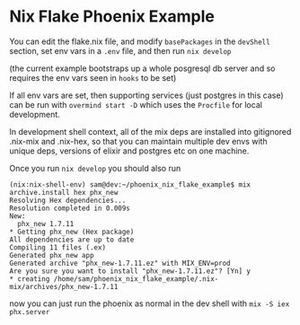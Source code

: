 # Nix Flake Phoenix Example


You can edit the flake.nix file, and modify `basePackages` in the `devShell` section, set env vars in a `.env` file, and then run `nix develop` 

(the current example bootstraps up a whole posgresql db server and so requires the env vars seen in `hooks` to be set)

If all env vars are set, then supporting services (just postgres in this case) can be run with `overmind start -D` which uses the `Procfile` for local development.


In development shell context, all of the mix deps are installed into gitignored .nix-mix and .nix-hex, so that you can maintain multiple dev envs with unique deps, versions of elixir and postgres etc on one machine.

Once you run `nix develop` you should also run

```
(nix:nix-shell-env) sam@dev:~/phoenix_nix_flake_example$ mix archive.install hex phx_new
Resolving Hex dependencies...
Resolution completed in 0.009s
New:
  phx_new 1.7.11
* Getting phx_new (Hex package)
All dependencies are up to date
Compiling 11 files (.ex)
Generated phx_new app
Generated archive "phx_new-1.7.11.ez" with MIX_ENV=prod
Are you sure you want to install "phx_new-1.7.11.ez"? [Yn] y
* creating /home/sam/phoenix_nix_flake_example/.nix-mix/archives/phx_new-1.7.11
```


now you can just run the phoenix as normal in the dev shell with `mix -S iex phx.server`


